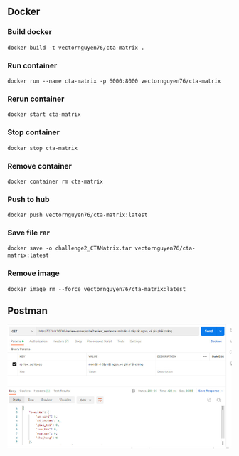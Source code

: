 ## Docker
### Build docker
```
docker build -t vectornguyen76/cta-matrix .
```
### Run container
```
docker run --name cta-matrix -p 6000:8000 vectornguyen76/cta-matrix
```
### Rerun container
```
docker start cta-matrix
```
### Stop container
```
docker stop cta-matrix
```
### Remove container
```
docker container rm cta-matrix
```
### Push to hub
```
docker push vectornguyen76/cta-matrix:latest
```
### Save file rar
```
docker save -o challenge2_CTAMatrix.tar vectornguyen76/cta-matrix:latest
```
### Remove image
```
docker image rm --force vectornguyen76/cta-matrix:latest
```


## Postman
<p align="center">
  <img src="../cap_results/test_postman.jpg" alt="animated" />
</p>

